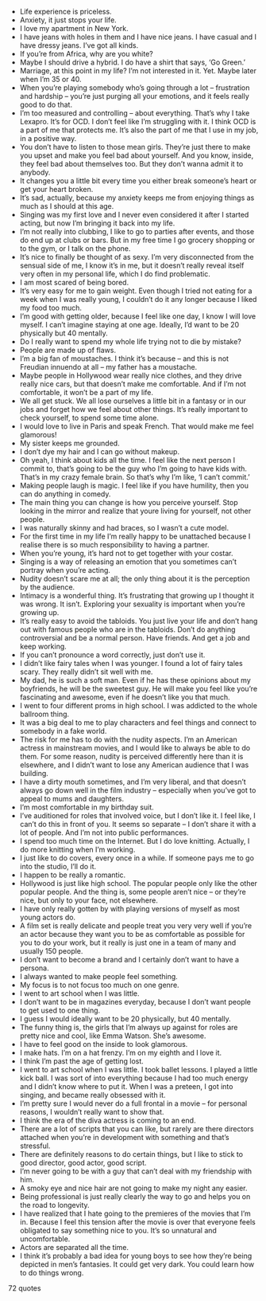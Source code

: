  - Life experience is priceless.
 - Anxiety, it just stops your life.
 - I love my apartment in New York.
 - I have jeans with holes in them and I have nice jeans. I have casual and I have dressy jeans. I’ve got all kinds.
 - If you’re from Africa, why are you white?
 - Maybe I should drive a hybrid. I do have a shirt that says, ‘Go Green.’
 - Marriage, at this point in my life? I’m not interested in it. Yet. Maybe later when I’m 35 or 40.
 - When you’re playing somebody who’s going through a lot – frustration and hardship – you’re just purging all your emotions, and it feels really good to do that.
 - I’m too measured and controlling – about everything. That’s why I take Lexapro. It’s for OCD. I don’t feel like I’m struggling with it. I think OCD is a part of me that protects me. It’s also the part of me that I use in my job, in a positive way.
 - You don’t have to listen to those mean girls. They’re just there to make you upset and make you feel bad about yourself. And you know, inside, they feel bad about themselves too. But they don’t wanna admit it to anybody.
 - It changes you a little bit every time you either break someone’s heart or get your heart broken.
 - It’s sad, actually, because my anxiety keeps me from enjoying things as much as I should at this age.
 - Singing was my first love and I never even considered it after I started acting, but now I’m bringing it back into my life.
 - I’m not really into clubbing, I like to go to parties after events, and those do end up at clubs or bars. But in my free time I go grocery shopping or to the gym, or I talk on the phone.
 - It’s nice to finally be thought of as sexy. I’m very disconnected from the sensual side of me, I know it’s in me, but it doesn’t really reveal itself very often in my personal life, which I do find problematic.
 - I am most scared of being bored.
 - It’s very easy for me to gain weight. Even though I tried not eating for a week when I was really young, I couldn’t do it any longer because I liked my food too much.
 - I’m good with getting older, because I feel like one day, I know I will love myself. I can’t imagine staying at one age. Ideally, I’d want to be 20 physically but 40 mentally.
 - Do I really want to spend my whole life trying not to die by mistake?
 - People are made up of flaws.
 - I’m a big fan of moustaches. I think it’s because – and this is not Freudian innuendo at all – my father has a moustache.
 - Maybe people in Hollywood wear really nice clothes, and they drive really nice cars, but that doesn’t make me comfortable. And if I’m not comfortable, it won’t be a part of my life.
 - We all get stuck. We all lose ourselves a little bit in a fantasy or in our jobs and forget how we feel about other things. It’s really important to check yourself, to spend some time alone.
 - I would love to live in Paris and speak French. That would make me feel glamorous!
 - My sister keeps me grounded.
 - I don’t dye my hair and I can go without makeup.
 - Oh yeah, I think about kids all the time. I feel like the next person I commit to, that’s going to be the guy who I’m going to have kids with. That’s in my crazy female brain. So that’s why I’m like, ‘I can’t commit.’
 - Making people laugh is magic. I feel like if you have humility, then you can do anything in comedy.
 - The main thing you can change is how you perceive yourself. Stop looking in the mirror and realize that youre living for yourself, not other people.
 - I was naturally skinny and had braces, so I wasn’t a cute model.
 - For the first time in my life I’m really happy to be unattached because I realise there is so much responsibility to having a partner.
 - When you’re young, it’s hard not to get together with your costar.
 - Singing is a way of releasing an emotion that you sometimes can’t portray when you’re acting.
 - Nudity doesn’t scare me at all; the only thing about it is the perception by the audience.
 - Intimacy is a wonderful thing. It’s frustrating that growing up I thought it was wrong. It isn’t. Exploring your sexuality is important when you’re growing up.
 - It’s really easy to avoid the tabloids. You just live your life and don’t hang out with famous people who are in the tabloids. Don’t do anything controversial and be a normal person. Have friends. And get a job and keep working.
 - If you can’t pronounce a word correctly, just don’t use it.
 - I didn’t like fairy tales when I was younger. I found a lot of fairy tales scary. They really didn’t sit well with me.
 - My dad, he is such a soft man. Even if he has these opinions about my boyfriends, he will be the sweetest guy. He will make you feel like you’re fascinating and awesome, even if he doesn’t like you that much.
 - I went to four different proms in high school. I was addicted to the whole ballroom thing.
 - It was a big deal to me to play characters and feel things and connect to somebody in a fake world.
 - The risk for me has to do with the nudity aspects. I’m an American actress in mainstream movies, and I would like to always be able to do them. For some reason, nudity is perceived differently here than it is elsewhere, and I didn’t want to lose any American audience that I was building.
 - I have a dirty mouth sometimes, and I’m very liberal, and that doesn’t always go down well in the film industry – especially when you’ve got to appeal to mums and daughters.
 - I’m most comfortable in my birthday suit.
 - I’ve auditioned for roles that involved voice, but I don’t like it. I feel like, I can’t do this in front of you. It seems so separate – I don’t share it with a lot of people. And I’m not into public performances.
 - I spend too much time on the Internet. But I do love knitting. Actually, I do more knitting when I’m working.
 - I just like to do covers, every once in a while. If someone pays me to go into the studio, I’ll do it.
 - I happen to be really a romantic.
 - Hollywood is just like high school. The popular people only like the other popular people. And the thing is, some people aren’t nice – or they’re nice, but only to your face, not elsewhere.
 - I have only really gotten by with playing versions of myself as most young actors do.
 - A film set is really delicate and people treat you very very well if you’re an actor because they want you to be as comfortable as possible for you to do your work, but it really is just one in a team of many and usually 150 people.
 - I don’t want to become a brand and I certainly don’t want to have a persona.
 - I always wanted to make people feel something.
 - My focus is to not focus too much on one genre.
 - I went to art school when I was little.
 - I don’t want to be in magazines everyday, because I don’t want people to get used to one thing.
 - I guess I would ideally want to be 20 physically, but 40 mentally.
 - The funny thing is, the girls that I’m always up against for roles are pretty nice and cool, like Emma Watson. She’s awesome.
 - I have to feel good on the inside to look glamorous.
 - I make hats. I’m on a hat frenzy. I’m on my eighth and I love it.
 - I think I’m past the age of getting lost.
 - I went to art school when I was little. I took ballet lessons. I played a little kick ball. I was sort of into everything because I had too much energy and I didn’t know where to put it. When I was a preteen, I got into singing, and became really obsessed with it.
 - I’m pretty sure I would never do a full frontal in a movie – for personal reasons, I wouldn’t really want to show that.
 - I think the era of the diva actress is coming to an end.
 - There are a lot of scripts that you can like, but rarely are there directors attached when you’re in development with something and that’s stressful.
 - There are definitely reasons to do certain things, but I like to stick to good director, good actor, good script.
 - I’m never going to be with a guy that can’t deal with my friendship with him.
 - A smoky eye and nice hair are not going to make my night any easier.
 - Being professional is just really clearly the way to go and helps you on the road to longevity.
 - I have realized that I hate going to the premieres of the movies that I’m in. Because I feel this tension after the movie is over that everyone feels obligated to say something nice to you. It’s so unnatural and uncomfortable.
 - Actors are separated all the time.
 - I think it’s probably a bad idea for young boys to see how they’re being depicted in men’s fantasies. It could get very dark. You could learn how to do things wrong.

72 quotes